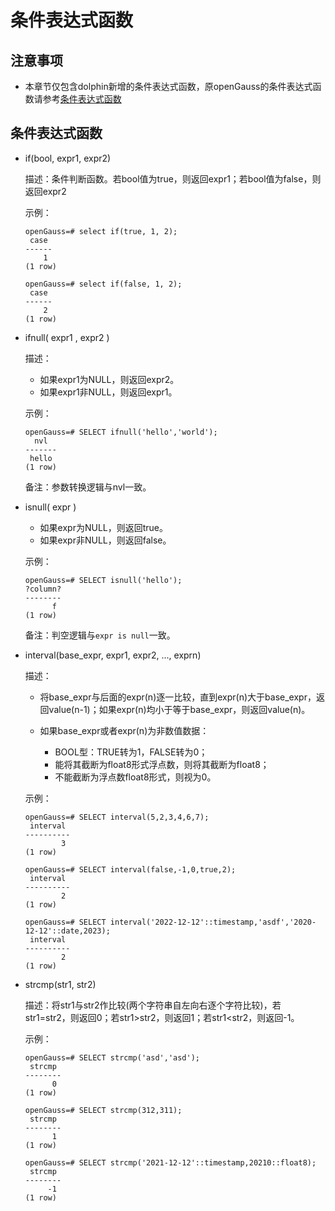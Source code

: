 # 条件表达式函数<a name="ZH-CN_TOPIC_0289900535"></a>

## 注意事项<a name="zh-cn_topic_0283137529_zh-cn_topic_0237122159_zh-cn_topic_0059777895_s115556a9029e407ca47ff01fea8de0cb"></a>

-   本章节仅包含dolphin新增的条件表达式函数，原openGauss的条件表达式函数请参考[条件表达式函数](../SQLReference/条件表达式函数.md)

## 条件表达式函数<a name="zh-cn_topic_0283136903_zh-cn_topic_0237121986_zh-cn_topic_0059778809_s67706c61c09047c4bca384689f7f5c08"></a>

-   if\(bool, expr1, expr2\)

    描述：条件判断函数。若bool值为true，则返回expr1；若bool值为false，则返回expr2

    示例：

    ```
    openGauss=# select if(true, 1, 2);
     case
    ------
        1
    (1 row)
    ```
    ```
    openGauss=# select if(false, 1, 2);
     case
    ------
        2
    (1 row)
    ```

- ifnull\( expr1 , expr2 \)

  描述：

    -   如果expr1为NULL，则返回expr2。
    -   如果expr1非NULL，则返回expr1。

  示例：

  ```
  openGauss=# SELECT ifnull('hello','world');
    nvl  
  -------
   hello
  (1 row)
  ```

  备注：参数转换逻辑与nvl一致。

- isnull\( expr \)

    -   如果expr为NULL，则返回true。
    -   如果expr非NULL，则返回false。

  示例：

  ```
  openGauss=# SELECT isnull('hello');
  ?column?  
  --------
        f 
  (1 row)
  ```

  备注：判空逻辑与`expr is null`一致。

- interval(base_expr, expr1, expr2, ..., exprn)

  描述：

    - 将base_expr与后面的expr(n)逐一比较，直到expr(n)大于base_expr，返回value(n-1)；如果expr(n)均小于等于base_expr，则返回value(n)。
    - 如果base_expr或者expr(n)为非数值数据：

        - BOOL型：TRUE转为1，FALSE转为0；
        - 能将其截断为float8形式浮点数，则将其截断为float8；
        - 不能截断为浮点数float8形式，则视为0。

  示例：

  ```
  openGauss=# SELECT interval(5,2,3,4,6,7);
   interval
  ----------
          3
  (1 row)
  ```

  ```
  openGauss=# SELECT interval(false,-1,0,true,2);
   interval
  ----------
          2
  (1 row)

  ```

  ```
  openGauss=# SELECT interval('2022-12-12'::timestamp,'asdf','2020-12-12'::date,2023);
   interval
  ----------
          2
  (1 row)
  ```



- strcmp(str1, str2)

  描述：将str1与str2作比较(两个字符串自左向右逐个字符比较)，若str1=str2，则返回0；若str1>str2，则返回1；若str1<str2，则返回-1。

  示例：

  ```
  openGauss=# SELECT strcmp('asd','asd');
   strcmp 
  --------
        0
  (1 row)
  ```

  ```
  openGauss=# SELECT strcmp(312,311);
   strcmp 
  --------
        1
  (1 row)
  ```

  ```
  openGauss=# SELECT strcmp('2021-12-12'::timestamp,20210::float8);
   strcmp 
  --------
       -1
  (1 row)
  ```

  




